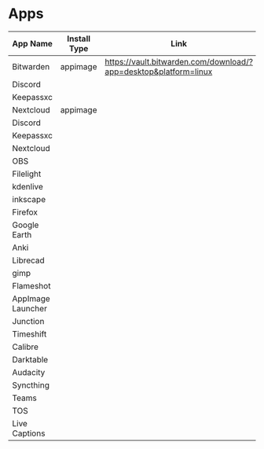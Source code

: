 # Apps


 App Name            | Install Type | Link
---------------------|--------------|----------
 Bitwarden           | appimage     | https://vault.bitwarden.com/download/?app=desktop&platform=linux
 Discord             |              |
 Keepassxc           |              |
 Nextcloud           | appimage     |
 Discord             |              |
 Keepassxc           |              |
 Nextcloud           |              |
 OBS                 |              |
 Filelight           |              |
 kdenlive            |              |
 inkscape            |              |
 Firefox             |              |
 Google Earth        |              |
 Anki                |              |
 Librecad            |              |
 gimp                |              |
 Flameshot           |              |
 AppImage Launcher   |              |
 Junction            |              |
 Timeshift           |              |
 Calibre             |              |
 Darktable           |              |
 Audacity            |              |
 Syncthing           |              |
 Teams               |              |
 TOS                 |              |
 Live Captions       |              |
